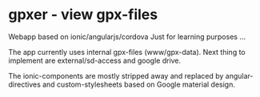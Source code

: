 # gpxer - view gpx-files
Webapp based on ionic/angularjs/cordova
Just for learning purposes ...

The app currently uses internal gpx-files (www/gpx-data).
Next thing to implement are external/sd-access and google drive.

The ionic-components are mostly stripped away and replaced by angular-directives
and custom-stylesheets based on Google material design.

